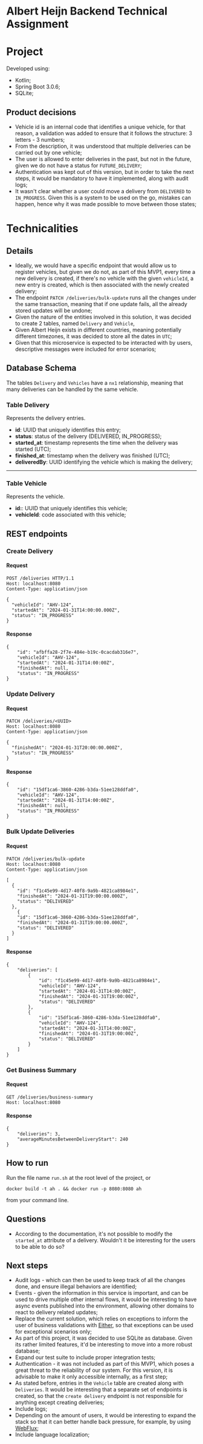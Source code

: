 # Albert Heijn Backend Technical Assignment

# Project

Developed using:

- Kotlin;
- Spring Boot 3.0.6;
- SQLite;

## Product decisions

- Vehicle id is an internal code that identifies a unique vehicle, for that reason, a validation was added to ensure
  that it follows the structure: 3 letters - 3 numbers;
- From the description, it was understood that multiple deliveries can be carried out by one vehicle;
- The user is allowed to enter deliveries in the past, but not in the future, given we do not have a status
  for `FUTURE_DELIVERY`;
- Authentication was kept out of this version, but in order to take the next steps, it would be mandatory to have it
  implemented, along with audit logs;
- It wasn't clear whether a user could move a delivery from `DELIVERED` to `IN_PROGRESS`. Given this is a system to be
  used on the go, mistakes can happen, hence why it was made possible to move between those states;

# Technicalities

## Details

- Ideally, we would have a specific endpoint that would allow us to register vehicles, but given we do not, as part of
  this MVP1, every time a new delivery is created, if there's no vehicle with the given `vehicleId`, a new entry is
  created, which is then associated with the newly created delivery;
- The endpoint `PATCH /deliveries/bulk-update` runs all the changes under the same transaction, meaning that if one
  update fails, all the already stored updates will be undone;
- Given the nature of the entities involved in this solution, it was decided to create 2 tables, named `Delivery`
  and `Vehicle`,
- Given Albert Heijn exists in different countries, meaning potentially different timezones, it was decided to store all
  the dates in `UTC`;
- Given that this microservice is expected to be interacted with by users, descriptive messages were included for error scenarios;

## Database Schema

The tables `Delivery` and `Vehicles` have a `nx1` relationship, meaning that many deliveries can be handled by the same
vehicle.

### Table Delivery

Represents the delivery entries.

- **id**: UUID that uniquely identifies this entry;
- **status**: status of the delivery (DELIVERED, IN_PROGRESS);
- **started_at**: timestamp represents the time when the delivery was started (UTC);
- **finished_at**: timestamp when the delivery was finished (UTC);
- **deliveredBy**: UUID identifying the vehicle which is making the delivery;

----

### Table Vehicle

Represents the vehicle.

- **id:**: UUID that uniquely identifies this vehicle;
- **vehicleId**: code associated with this vehicle;

## REST endpoints

### Create Delivery

#### Request

```
POST /deliveries HTTP/1.1
Host: localhost:8080
Content-Type: application/json

{
  "vehicleId": "AHV-124",
  "startedAt": "2024-01-31T14:00:00.000Z",
  "status": "IN_PROGRESS"
}
```

#### Response

```
{
    "id": "afbffa28-2f7e-484e-b19c-0cacdab316e7",
    "vehicleId": "AHV-124",
    "startedAt": "2024-01-31T14:00:00Z",
    "finishedAt": null,
    "status": "IN_PROGRESS"
}
```

### Update Delivery

#### Request

```
PATCH /deliveries/<UUID>
Host: localhost:8080
Content-Type: application/json

{
  "finishedAt": "2024-01-31T20:00:00.000Z",
  "status": "IN_PROGRESS"
}
```

#### Response

```
{
    "id": "15df1ca6-3860-4286-b3da-51ee128ddfa0",
    "vehicleId": "AHV-124",
    "startedAt": "2024-01-31T14:00:00Z",
    "finishedAt": null,
    "status": "IN_PROGRESS"
}
```

### Bulk Update Deliveries

#### Request

```
PATCH /deliveries/bulk-update
Host: localhost:8080
Content-Type: application/json

[
  {
    "id": "f1c45e99-4d17-40f8-9a9b-4821ca8984e1",
    "finishedAt": "2024-01-31T19:00:00.000Z",
    "status": "DELIVERED"
  },
    {
    "id": "15df1ca6-3860-4286-b3da-51ee128ddfa0",
    "finishedAt": "2024-01-31T19:00:00.000Z",
    "status": "DELIVERED"
  }
]
```

#### Response

```
{
    "deliveries": [
        {
            "id": "f1c45e99-4d17-40f8-9a9b-4821ca8984e1",
            "vehicleId": "AHV-124",
            "startedAt": "2024-01-31T14:00:00Z",
            "finishedAt": "2024-01-31T19:00:00Z",
            "status": "DELIVERED"
        },
        {
            "id": "15df1ca6-3860-4286-b3da-51ee128ddfa0",
            "vehicleId": "AHV-124",
            "startedAt": "2024-01-31T14:00:00Z",
            "finishedAt": "2024-01-31T19:00:00Z",
            "status": "DELIVERED"
        }
    ]
}
```

### Get Business Summary

#### Request

```
GET /deliveries/business-summary
Host: localhost:8080
```

#### Response

```
{
    "deliveries": 3,
    "averageMinutesBetweenDeliveryStart": 240
}
```

## How to run

Run the file name `run.sh` at the root level of the project, or

`docker build -t ah . && docker run -p 8080:8080 ah`

from your command line.

## Questions

- According to the documentation, it's not possible to modify the `started_at` attribute of a delivery. Wouldn't it be
  interesting for the users to be able to do so?

## Next steps

- Audit logs - which can then be used to keep track of all the changes done, and ensure illegal behaviors are
  identified;
- Events - given the information in this service is important, and can be used to drive multiple other internal flows,
  it would be interesting to have async events published into the environment, allowing other domains to react to
  delivery related updates;
- Replace the current solution, which relies on exceptions to inform the user of business validations
  with [Either](https://apidocs.arrow-kt.io/arrow-core/arrow.core/-either/index.html), so that exceptions can be used
  for exceptional scenarios only;
- As part of this project, it was decided to use SQLite as database. Given its rather limited features, it'd be
  interesting to move into a more robust database;
- Expand our test suite to include proper integration tests;
- Authentication - it was not included as part of this MVP1, which poses a great threat to the reliability of our
  system. For this version, it is advisable to make it only accessible internally, as a first step;
- As stated before, entries in the `Vehicle` table are created along with `Deliveries`. It would be interesting that a
  separate set of endpoints is created, so that the `create delivery` endpoint is not responsible for anything except
  creating deliveries;
- Include logs;
- Depending on the amount of users, it would be interesting to expand the stack so that it can better handle back pressure, for example, by using [WebFlux](https://docs.spring.io/spring-framework/reference/web/webflux.html);
- Include language localization;